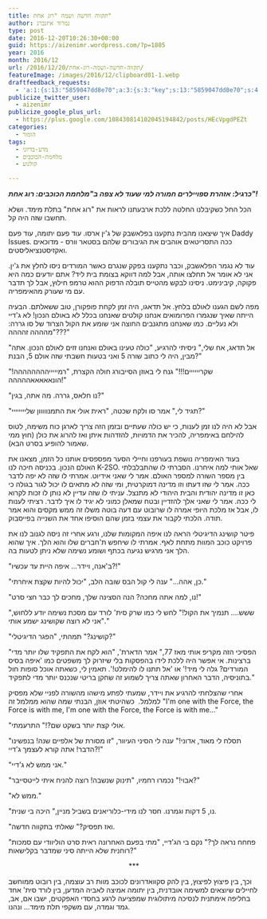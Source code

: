```yaml
---
title: תקווה חדשה ושמה "רוג אחת"
author: נמרוד איזנברג
type: post
date: 2016-12-20T10:26:30+00:00
guid: https://aizenimr.wordpress.com/?p=1805
year: 2016
month: 2016/12
url: /2016/12/20/תקווה-חדשה-ושמה-רוג-אחת/
featureImage: /images/2016/12/clipboard01-1.webp
draftfeedback_requests:
  - 'a:1:{s:13:"5859047dd8e70";a:3:{s:3:"key";s:13:"5859047dd8e70";s:4:"time";s:10:"1482228861";s:7:"user_id";s:8:"91501967";}}'
publicize_twitter_user:
  - aizenimr
publicize_google_plus_url:
  - https://plus.google.com/108430814102045194842/posts/HEcVpgdPEZt
categories:
  - הומור
tags:
  - מדע-בדיוני
  - מלחמת-הכוכבים
  - קולנוע

---
```

_**כרגיל: אזהרת ספויילרים חמורה למי שעוד לא צפה ב"מלחמת הכוכבים: רוג אחת"!**_

הכל החל כשקיבלנו החלטה ללכת ארבעתנו לראות את "רוג אחת" בתלת מימד. ושלא תחשבו שזה היה קל.

איך שיצאנו מהבית נתקענו בפלאשבק של ג'ין ארסו. עוד פעם יתומה, עוד פעם Daddy Issues. ככה התסריטאים אוהבים את הגיבורים שלהם בסטאר וורס - מדוכאים ואקזיסטנציאליסטים.

עוד לא נגמר הפלאשבק, וכבר נתקענו בפקק שנגרם כאשר המורדים ניסו לחלץ את ג'ין. אני לא אומר אל תחלצו אותה, אבל למה דווקא בצומת בית ליד? אתם יודעים כמה היא פקוקה, קיבינימט. ניסינו לבקש מהטייס תובלה הדפוק ההוא טרמפ חילוץ, אבל לך תדבר עם מי שעורק מהאימפריה.

מפה לשם הגענו לאולם בלחץ. אל תדאגו, היה זמן לקחת פופקורן, טוב ששאלתם. הבעיה הייתה שאיך שנגמרו הפרומואים אנחנו קולטים שאנחנו בכלל לא באולם הנכון! לא ג'דיי ולא נעליים. כמו שאנחנו מתגנבים החוצה אני שומע את הקול הצרוד של סו גררה: "מהההה זהההה???"

"אל תדאג, אח שלי," ניסיתי להרגיע, "כולה טעינו באולם ואנחנו זזים לאולם הנכון. אתה מבין, היה לי כתוב שורה 5 ואני בטעות חשבתי שזה אולם 5, הבנת?"

"שקריייייים!!!" גנח לי באוזן הסייבורג חולה הקצרת, "רמיייייהההההההה! הונאאאאאההההה!"

"נו חלאס, גררה. מה אתה, בגין?"

"תגיד לי," אמר סו ולקח שכטה, "ראית אולי את התמנווווון שליייייייי?"

אבל לא היה לנו זמן לענות, כי יש כולה שעתיים ובזמן הזה צריך לארגן כוח משימה, לטוס להילחם באימפריה, להכיר את הדמויות, להזדהות איתן ואז להרוג את כולן (חוץ ממי שאמור להופיע בסרט הבא).

בעוד האימפריה נושפת בעורפנו וחיילי הסער מפספסים אותנו כל הזמן, מצאנו את האולם הנכון. בכניסה חיכה לנו K-2SO. שאל אותי למה איחרנו. הסברתי לו שהתבלבלתי בין מספר השורה למספר האולם. אמר לי שאני אידיוט. אמרתי לו שזה לא יפה לדבר ככה. אמר לי שזו דעתו וזו מדינה דמוקרטית, ומי שזה לא מתאים לו יכול לגור בגולה כי כאן זו מדינה יהודית והבית היהודי לא מתנצל. עניתי לו שזה עדיין לא נותן לו זכות לקרוא לי ככה. אמר לי שאני אלך להזדיין ובטח שמאלן כמוני לא יגיד לו איך לדבר. רציתי לענות לו, אבל אז מלכת היופי אמרה לו שרובוט עם דעה בוטה משלו זה ממש מקסים והוא אמר תודה. הלכתי לקבור את עצמי בזמן שהם הוסיפו אחד את השנייה בפייסבוק.

פיטר קושינג הדיגיטלי הראה לנו איפה המקומות שלנו, ורגע אחרי זה ניסה לגנוב לנו את פרויקט כוכב המוות מתחת לאף. אמרתי לו שיחפש ת'חברים שלו והוא הלך. איך שהוא הלך אני מרגיש נגיעה בכתף ושומע נשימה שלא ניתן לטעות בה.

"ב'אנה, ויידר... איפה היית עד עכשיו?!"

"כן, אהה..." ענה לי קול הבס שובה הלב, "יכול להיות שקצת איחרתי."

"נו, למה אתה מחכה? הנה הסצינה שלך, מחכים לך כבר חצי סרט!"

"ששש.... תנמיך את הקול!" לחש לי כמו שרק סית' לורד עם מסכת נשימה יודע ללחוש, "אני לא רוצה שקושינג ישמע אותי."

"קושינג?" תמהתי, "הפגר הדיגיטלי?"

"הפסיכי הזה מקריפ אותי מאז 77," אמר הדארת', "הוא לקח את התפקיד שלו יותר מדי ברצינות. אי אפשר היה ללכת לידו בהפסקות בלי שיזרוק לך משפטים כמו 'איפה בסיס המורדים? גלה לי מיד!' או 'אל תתנו לו להימלט!'. תאמין לי, כשאתה אוכל סופות חול בתוניסיה, הדבר האחרון שאתה צריך לשמוע זה שחקן בריטי שנכנס יותר מדי לתפקיד."

אחרי שהצלחתי להרגיע את ויידר, שמעתי לפתע מישהו מהשורה לפניי שלא מפסיק למלמל.  כשהיטתי אוזן, הבנתי שמה שהוא ממלמל זה "I'm one with the Force, the Force is with me, I'm one with the Force, the Force is with me..."

"אולי קצת יותר בשקט שם?!" התרעמתי.

"תסלח לי מאוד, אדוני!" ענה לי הסיני העיוור, "זו מסורת של אלפיים שנה! בנפשינו הדבר! אתה קורא לעצמך ג'דיי?!"

"אני ממש לא ג'דיי."

"אבוי!" נכמרו רחמיו, "תינוק שנשבה! רוצה להניח איתי לייטסייבר?"

"ממש לא."

"נו, 5 דקות וגמרנו. חסר לנו מידי-כלוריאנים בשביל מניין," היכה בי שנית.

"ואז תפסיק?" שאלתי בתקווה חדשה.

"פחחח נראה לך?" נקם בי הג'דיי, "מתי בפעם האחרונה ראית סרט הוליוודי עם סמכות רוחנית שלא הייתה סיני שמדבר בקלישאות?"

<p style="text-align:center;">
  ***
</p>

וכך, בין פיצוץ לפיצוץ, בין להק סקוואדרונים לכוכב מוות רב עוצמה, בין רובוט ממוחשב לחיילים שיוצאים למשימה אובדנית, בין יתומה אמיצה לאביה המדען, בין לורד סית' אחד בחליפה אימתנית לנסיכה מיתולוגית שמפציעה לרגע בחסדי האפקטים, ישבו אם, אב, גמד וגמדה, עם משקפי תלת מימד... ונהנו.